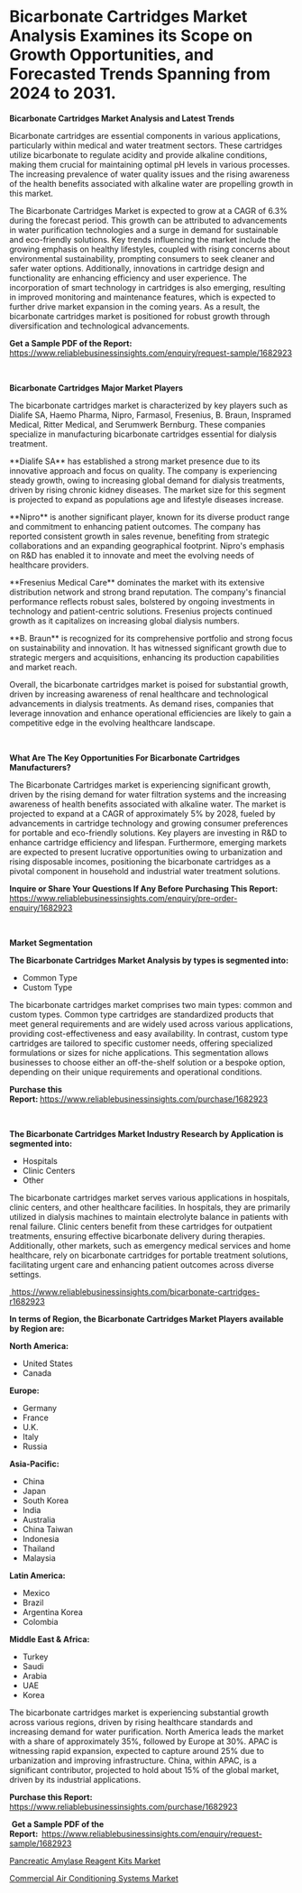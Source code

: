 <p><h1>Bicarbonate Cartridges Market Analysis Examines its Scope on Growth Opportunities, and Forecasted Trends Spanning from 2024 to 2031.</h1></p><p><strong>Bicarbonate Cartridges Market Analysis and Latest Trends</strong></p>
<p><p>Bicarbonate cartridges are essential components in various applications, particularly within medical and water treatment sectors. These cartridges utilize bicarbonate to regulate acidity and provide alkaline conditions, making them crucial for maintaining optimal pH levels in various processes. The increasing prevalence of water quality issues and the rising awareness of the health benefits associated with alkaline water are propelling growth in this market.</p><p>The Bicarbonate Cartridges Market is expected to grow at a CAGR of 6.3% during the forecast period. This growth can be attributed to advancements in water purification technologies and a surge in demand for sustainable and eco-friendly solutions. Key trends influencing the market include the growing emphasis on healthy lifestyles, coupled with rising concerns about environmental sustainability, prompting consumers to seek cleaner and safer water options. Additionally, innovations in cartridge design and functionality are enhancing efficiency and user experience. The incorporation of smart technology in cartridges is also emerging, resulting in improved monitoring and maintenance features, which is expected to further drive market expansion in the coming years. As a result, the bicarbonate cartridges market is positioned for robust growth through diversification and technological advancements.</p></p>
<p><strong>Get a Sample PDF of the Report:&nbsp;</strong> <a href="https://www.reliablebusinessinsights.com/enquiry/request-sample/1682923?utm_campaign=60&utm_medium=2&utm_source=Github&utm_content=ia&utm_term=30122024&utm_id=bicarbonate-cartridges">https://www.reliablebusinessinsights.com/enquiry/request-sample/1682923</a></p>
<p>&nbsp;</p>
<p><strong>Bicarbonate Cartridges Major Market Players</strong></p>
<p><p>The bicarbonate cartridges market is characterized by key players such as Dialife SA, Haemo Pharma, Nipro, Farmasol, Fresenius, B. Braun, Inspramed Medical, Ritter Medical, and Serumwerk Bernburg. These companies specialize in manufacturing bicarbonate cartridges essential for dialysis treatment.</p><p>**Dialife SA** has established a strong market presence due to its innovative approach and focus on quality. The company is experiencing steady growth, owing to increasing global demand for dialysis treatments, driven by rising chronic kidney diseases. The market size for this segment is projected to expand as populations age and lifestyle diseases increase.</p><p>**Nipro** is another significant player, known for its diverse product range and commitment to enhancing patient outcomes. The company has reported consistent growth in sales revenue, benefiting from strategic collaborations and an expanding geographical footprint. Nipro's emphasis on R&D has enabled it to innovate and meet the evolving needs of healthcare providers.</p><p>**Fresenius Medical Care** dominates the market with its extensive distribution network and strong brand reputation. The company's financial performance reflects robust sales, bolstered by ongoing investments in technology and patient-centric solutions. Fresenius projects continued growth as it capitalizes on increasing global dialysis numbers.</p><p>**B. Braun** is recognized for its comprehensive portfolio and strong focus on sustainability and innovation. It has witnessed significant growth due to strategic mergers and acquisitions, enhancing its production capabilities and market reach.</p><p>Overall, the bicarbonate cartridges market is poised for substantial growth, driven by increasing awareness of renal healthcare and technological advancements in dialysis treatments. As demand rises, companies that leverage innovation and enhance operational efficiencies are likely to gain a competitive edge in the evolving healthcare landscape.</p></p>
<p>&nbsp;</p>
<p><strong>What Are The Key Opportunities For Bicarbonate Cartridges Manufacturers?</strong></p>
<p><p>The Bicarbonate Cartridges market is experiencing significant growth, driven by the rising demand for water filtration systems and the increasing awareness of health benefits associated with alkaline water. The market is projected to expand at a CAGR of approximately 5% by 2028, fueled by advancements in cartridge technology and growing consumer preferences for portable and eco-friendly solutions. Key players are investing in R&D to enhance cartridge efficiency and lifespan. Furthermore, emerging markets are expected to present lucrative opportunities owing to urbanization and rising disposable incomes, positioning the bicarbonate cartridges as a pivotal component in household and industrial water treatment solutions.</p></p>
<p><strong>Inquire or Share Your Questions If Any Before Purchasing This Report:</strong> <a href="https://www.reliablebusinessinsights.com/enquiry/pre-order-enquiry/1682923?utm_campaign=60&utm_medium=2&utm_source=Github&utm_content=ia&utm_term=30122024&utm_id=bicarbonate-cartridges">https://www.reliablebusinessinsights.com/enquiry/pre-order-enquiry/1682923</a></p>
<p>&nbsp;</p>
<p><strong>Market Segmentation</strong></p>
<p><strong>The Bicarbonate Cartridges Market Analysis by types is segmented into:</strong></p>
<p><ul><li>Common Type</li><li>Custom Type</li></ul></p>
<p><p>The bicarbonate cartridges market comprises two main types: common and custom types. Common type cartridges are standardized products that meet general requirements and are widely used across various applications, providing cost-effectiveness and easy availability. In contrast, custom type cartridges are tailored to specific customer needs, offering specialized formulations or sizes for niche applications. This segmentation allows businesses to choose either an off-the-shelf solution or a bespoke option, depending on their unique requirements and operational conditions.</p></p>
<p><strong>Purchase this Report:&nbsp;</strong><a href="https://www.reliablebusinessinsights.com/purchase/1682923?utm_campaign=60&utm_medium=2&utm_source=Github&utm_content=ia&utm_term=30122024&utm_id=bicarbonate-cartridges">https://www.reliablebusinessinsights.com/purchase/1682923</a></p>
<p>&nbsp;</p>
<p><strong>The Bicarbonate Cartridges Market Industry Research by Application is segmented into:</strong></p>
<p><ul><li>Hospitals</li><li>Clinic Centers</li><li>Other</li></ul></p>
<p><p>The bicarbonate cartridges market serves various applications in hospitals, clinic centers, and other healthcare facilities. In hospitals, they are primarily utilized in dialysis machines to maintain electrolyte balance in patients with renal failure. Clinic centers benefit from these cartridges for outpatient treatments, ensuring effective bicarbonate delivery during therapies. Additionally, other markets, such as emergency medical services and home healthcare, rely on bicarbonate cartridges for portable treatment solutions, facilitating urgent care and enhancing patient outcomes across diverse settings.</p></p>
<p><a href="https://www.reliablebusinessinsights.com/bicarbonate-cartridges-r1682923?utm_campaign=60&utm_medium=2&utm_source=Github&utm_content=ia&utm_term=30122024&utm_id=bicarbonate-cartridges">&nbsp;https://www.reliablebusinessinsights.com/bicarbonate-cartridges-r1682923</a></p>
<p><strong>In terms of Region, the Bicarbonate Cartridges Market Players available by Region are:</strong></p>
<p>
    <p> <strong> North America: </strong>
        <ul>
            <li>United States</li>
            <li>Canada</li>
        </ul>
        </p> 
    <p> <strong> Europe: </strong>
        <ul>
            <li>Germany</li>
            <li>France</li>
            <li>U.K.</li>
            <li>Italy</li>
            <li>Russia</li>
        </ul>
        </p> 
    <p> <strong> Asia-Pacific: </strong>
        <ul>
            <li>China</li>
            <li>Japan</li>
            <li>South Korea</li>
            <li>India</li>
            <li>Australia</li>
            <li>China Taiwan</li>
            <li>Indonesia</li>
            <li>Thailand</li>
            <li>Malaysia</li>
        </ul>
        </p> 
    <p> <strong> Latin America: </strong>
        <ul>
            <li>Mexico</li>
            <li>Brazil</li>
            <li>Argentina Korea</li>
            <li>Colombia</li>
        </ul>
        </p> 
    <p> <strong> Middle East & Africa: </strong>
        <ul>
            <li>Turkey</li>
            <li>Saudi</li>
            <li>Arabia</li>
            <li>UAE</li>
            <li>Korea</li>
        </ul>
    </p>
    </p>
<p><p>The bicarbonate cartridges market is experiencing substantial growth across various regions, driven by rising healthcare standards and increasing demand for water purification. North America leads the market with a share of approximately 35%, followed by Europe at 30%. APAC is witnessing rapid expansion, expected to capture around 25% due to urbanization and improving infrastructure. China, within APAC, is a significant contributor, projected to hold about 15% of the global market, driven by its industrial applications.</p></p>
<p><strong>Purchase this Report: </strong><a href="https://www.reliablebusinessinsights.com/purchase/1682923?utm_campaign=60&utm_medium=2&utm_source=Github&utm_content=ia&utm_term=30122024&utm_id=bicarbonate-cartridges">https://www.reliablebusinessinsights.com/purchase/1682923</a></p>
<p>&nbsp;<strong>Get a Sample PDF of the Report:&nbsp;&nbsp;</strong><a href="https://www.reliablebusinessinsights.com/enquiry/request-sample/1682923?utm_campaign=60&utm_medium=2&utm_source=Github&utm_content=ia&utm_term=30122024&utm_id=bicarbonate-cartridges">https://www.reliablebusinessinsights.com/enquiry/request-sample/1682923</a></p>
<p><strong></strong></p>
<p><p><a href="https://github.com/carendesrochers299/Market-Research-Report-List-1/blob/main/pancreatic-amylase-reagent-kits-market.md?utm_campaign=60&utm_medium=2&utm_source=Github&utm_content=ia&utm_term=30122024&utm_id=bicarbonate-cartridges">Pancreatic Amylase Reagent Kits Market</a></p><p><a href="https://github.com/chaturberville8181/Market-Research-Report-List-1/blob/main/commercial-air-conditioning-systems-market.md?utm_campaign=60&utm_medium=2&utm_source=Github&utm_content=ia&utm_term=30122024&utm_id=bicarbonate-cartridges">Commercial Air Conditioning Systems Market</a></p></p>